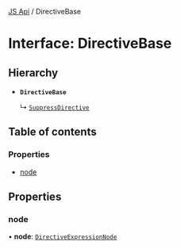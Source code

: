 [JS Api](../index.md) / DirectiveBase

# Interface: DirectiveBase

## Hierarchy

- **`DirectiveBase`**

  ↳ [`SuppressDirective`](SuppressDirective.md)

## Table of contents

### Properties

- [node](DirectiveBase.md#node)

## Properties

### node

• **node**: [`DirectiveExpressionNode`](DirectiveExpressionNode.md)
